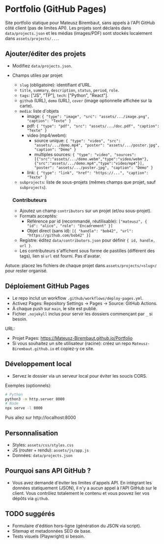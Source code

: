 # Portfolio (GitHub Pages)

Site portfolio statique pour Mateusz Birembaut, sans appels à l'API GitHub côté client (pas de limites API). Les projets sont déclarés dans `data/projects.json` et les médias (images/PDF) sont stockés localement dans `assets/projects/...`.

## Ajouter/éditer des projets
- Modifiez `data/projects.json`.
- Champs utiles par projet:
  - `slug` (obligatoire): identifiant d'URL.
  - `title`, `summary`, `description`, `status`, `period`, `role`.
  - `tags`: ["JS", "TP"], `tech`: ["Python", "React"].
  - `github` (URL), `demo` (URL), `cover` (image optionnelle affichée sur la carte).
  - `media`: liste d'objets
    - image: `{ "type": "image", "src": "assets/.../image.png", "caption": "Texte" }`
    - pdf: `{ "type": "pdf", "src": "assets/.../doc.pdf", "caption": "Texte" }`
    - video (mp4/webm):
      - source unique: `{ "type": "video", "src": "assets/.../demo.mp4", "poster": "assets/.../poster.jpg", "caption": "Démo" }`
      - multiples sources: `{ "type": "video", "sources": [{"src":"assets/.../demo.webm","type":"video/webm"},{"src":"assets/.../demo.mp4","type":"video/mp4"}], "poster": "assets/.../poster.jpg", "caption": "Démo" }`
    - link: `{ "type": "link", "href": "https://...", "caption": "Texte" }`
  - `subprojects`: liste de sous-projets (mêmes champs que projet, sauf `subprojects`).

  ### Contributeurs
  - Ajoutez un champ `contributors` sur un projet (et/ou sous-projet).
  - Formats acceptés:
    - Référence par id (recommandé, réutilisable): `["mateusz", { "id": "alice", "role": "Encadrement" }]`
    - Objet direct (sans id): `[{ "handle": "bob42", "url": "https://github.com/bob42" }]`
  - Registre: éditez `data/contributors.json` pour définir `{ id, handle, url }`.
  - Les contributeurs s'affichent sous forme de pastilles (différent des tags), lien si `url` est fourni. Pas d'avatar.

Astuce: placez les fichiers de chaque projet dans `assets/projects/<slug>/` pour rester organisé.

## Déploiement GitHub Pages
- Le repo inclut un workflow `.github/workflows/deploy-pages.yml`.
- Activez Pages: Repository Settings → Pages → Source: GitHub Actions.
- À chaque push sur `main`, le site est publié.
- Fichier `.nojekyll` inclus pour servir les dossiers commençant par `_` si besoin.

URL:
- Projet Pages: https://Mateusz-Birembaut.github.io/Portfolio
- Si vous souhaitez un site utilisateur (racine): créez un repo `Mateusz-Birembaut.github.io` et copiez-y ce site.

## Développement local
- Servez le dossier via un serveur local pour éviter les soucis CORS.

Exemples (optionnels):
```bash
# Python
python3 -m http.server 8000
# Node
npx serve -l 8000
```
Puis allez sur http://localhost:8000

## Personnalisation
- Styles: `assets/css/styles.css`
- JS (router + rendu): `assets/js/app.js`
- Données: `data/projects.json`

## Pourquoi sans API GitHub ?
- Vous avez demandé d'éviter les limites d'appels API. En intégrant les données statiquement (JSON), il n'y a aucun appel à l'API GitHub sur le client. Vous contrôlez totalement le contenu et vous pouvez lier vos dépôts via `github`.

## TODO suggérés
- Formulaire d'édition hors-ligne (génération du JSON via script).
- Sitemap et metadonnées SEO de base.
- Tests visuels (Playwright) si besoin.
